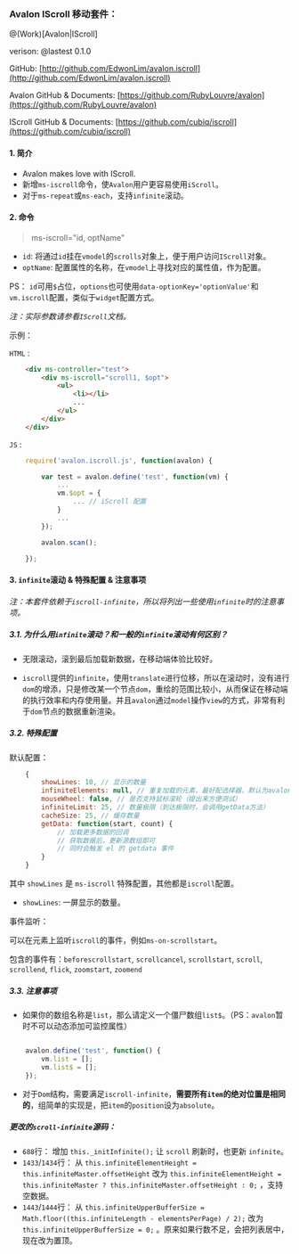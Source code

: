### Avalon IScroll 移动套件：

@(Work)[Avalon|IScroll]

verison: @lastest 0.1.0

GitHub: [http://github.com/EdwonLim/avalon.iscroll](http://github.com/EdwonLim/avalon.iscroll)

Avalon GitHub & Documents: [https://github.com/RubyLouvre/avalon](https://github.com/RubyLouvre/avalon)

IScroll GitHub & Documents: [https://github.com/cubiq/iscroll](https://github.com/cubiq/iscroll)

#### 1. 简介

- Avalon makes love with IScroll.
- 新增`ms-iscroll`命令，使`Avalon`用户更容易使用`iScroll`。
- 对于`ms-repeat`或`ms-each`，支持`infinite`滚动。

#### 2. 命令

> ms-iscroll="id, optName"

- `id`: 将通过`id`挂在`vmodel`的`scrolls`对象上，便于用户访问`IScroll`对象。
- `optName`: 配置属性的名称，在`vmodel`上寻找对应的属性值，作为配置。

PS： `id`可用`$`占位，`options`也可使用`data-optionKey='optionValue'`和`vm.iscroll`配置，类似于`widget`配置方式。

*注：实际参数请参看`IScroll`文档。*

示例：

`HTML` :

```html
    <div ms-controller="test">
        <div ms-iscroll="scroll1, $opt">
            <ul>
                <li></li>
                ...
            </ul>
        </div>
    </div>
```

`JS` :

```js
    require('avalon.iscroll.js', function(avalon) {

        var test = avalon.define('test', function(vm) {
            ...
            vm.$opt = {
                ... // iScroll 配置
            }
            ...
        });

        avalon.scan();

    });
```

#### 3. `infinite`滚动 & 特殊配置 & 注意事项

*注：本套件依赖于`iscroll-infinite`，所以将列出一些使用`infinite`时的注意事项。*

##### 3.1. 为什么用`infinite`滚动？和一般的`infinite`滚动有何区别？

- 无限滚动，滚到最后加载新数据，在移动端体验比较好。

- `iscroll`提供的`infinite`，使用`translate`进行位移，所以在滚动时，没有进行`dom`的增添，只是修改某一个节点`dom`，重绘的范围比较小，从而保证在移动端的执行效率和内存使用量。并且`avalon`通过`model`操作`view`的方式，非常有利于`dom`节点的数据重新渲染。

##### 3.2. 特殊配置

默认配置：

```js
    {
        showLines: 10, // 显示的数量
        infiniteElements: null, // 重复加载的元素，最好配选择器，默认为avalon array 所绑定的元素
        mouseWheel: false, // 是否支持鼠标滚轮（提出来方便测试）
        infiniteLimit: 25, // 数量极限（到达极限时，会调用getData方法）
        cacheSize: 25, // 缓存数量
        getData: function(start, count) {
            // 加载更多数据的回调
            // 获取数据后，更新源数组即可
            // 同时会触发 el 的 getdata 事件
        }
    }
```

其中 `showLines` 是 `ms-iscroll` 特殊配置，其他都是`iscroll`配置。

- `showLines`: 一屏显示的数量。

事件监听：

可以在元素上监听`iscroll`的事件，例如`ms-on-scrollstart`。

包含的事件有：`beforescrollstart`, `scrollcancel`, `scrollstart`, `scroll`, `scrollend`, `flick`, `zoomstart`, `zoomend`

##### 3.3. 注意事项

- 如果你的数组名称是`list`，那么请定义一个僵尸数组`list$`。（PS：`avalon`暂时不可以动态添加可监控属性）

```js

    avalon.define('test', function() {
        vm.list = [];
        vm.list$ = [];
    });
```

- 对于`Dom`结构，需要满足`iscroll-infinite`，**需要所有`item`的绝对位置是相同的**，组简单的实现是，把`item`的`position`设为`absolute`。

##### 更改的`scroll-infinite`源码：

- `688`行： 增加 `this._initInfinite();` 让 `scroll` 刷新时，也更新 `infinite`。
- `1433`/`1434`行： 从 `this.infiniteElementHeight = this.infiniteMaster.offsetHeight` 改为 `this.infiniteElementHeight = this.infiniteMaster ? this.infiniteMaster.offsetHeight : 0;` ，支持空数据。
- `1443`/`1444`行： 从 `this.infiniteUpperBufferSize = Math.floor((this.infiniteLength - elementsPerPage) / 2);` 改为 `this.infiniteUpperBufferSize = 0;` 。原来如果行数不足，会把列表居中，现在改为置顶。
